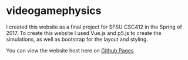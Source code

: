 # videogamephysics

I created this website as a final project for SFSU CSC412 in the Spring of 2017. To create this website I used Vue.js and p5.js
to create the simulations, as well as bootstrap for the layout and styling. 

You can view the website host here on [Github Pages](https://ericgroom.github.io/videogamephysics)
